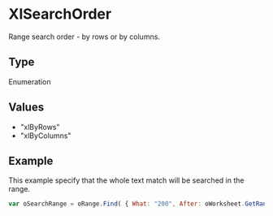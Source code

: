 # XlSearchOrder

Range search order - by rows or by columns.

## Type

Enumeration

## Values

- "xlByRows"
- "xlByColumns"


## Example

This example specify that the whole text match will be searched in the range.

```javascript
var oSearchRange = oRange.Find( { What: "200", After: oWorksheet.GetRange("B1"), LookIn: "xlValues", LookAt: "xlWhole",	SearchOrder: "xlByColumns", SearchDirection: "xlNext", MatchCase: true } );
```
